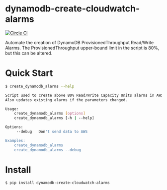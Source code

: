 # dynamodb-create-cloudwatch-alarms

[![Circle CI](https://circleci.com/gh/percolate/dynamodb-create-cloudwatch-alarms.svg?style=svg)](https://circleci.com/gh/percolate/dynamodb-create-cloudwatch-alarms)

Automate the creation of DynamoDB ProvisionedThroughput Read/Write Alarms.
The ProvisionedThroughput upper-bound limit in the script is 80%, but this can be altered.

# Quick Start
```bash
$ create_dynamodb_alarms --help

Script used to create above 80% Read/Write Capacity Units alarms in AWS CloudWatch for each DynamoDB table.
Also updates existing alarms if the parameters changed.

Usage:
    create_dynamodb_alarms [options]
    create_dynamodb_alarms [-h | --help]

Options:
     --debug   Don't send data to AWS

Examples:
    create_dynamodb_alarms
    create_dynamodb_alarms --debug
```

# Install
```bash
$ pip install dynamodb-create-cloudwatch-alarms
```
